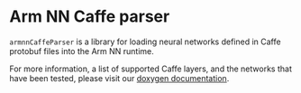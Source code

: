 # Arm NN Caffe parser

`armnnCaffeParser` is a library for loading neural networks defined in Caffe protobuf files into the Arm NN runtime.

For more information, a list of supported Caffe layers, and the networks that have been tested, 
please visit our [doxygen documentation](https://arm-software.github.io/armnn/latest/parsers.xhtml#S4_caffe_parser).
